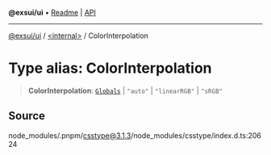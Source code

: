 **@exsui/ui** • [Readme](../../README.md) \| [API](../../globals.md)

***

[@exsui/ui](../../README.md) / [\<internal\>](../README.md) / ColorInterpolation

# Type alias: ColorInterpolation

> **ColorInterpolation**: [`Globals`](Globals.md) \| `"auto"` \| `"linearRGB"` \| `"sRGB"`

## Source

node\_modules/.pnpm/csstype@3.1.3/node\_modules/csstype/index.d.ts:20624
